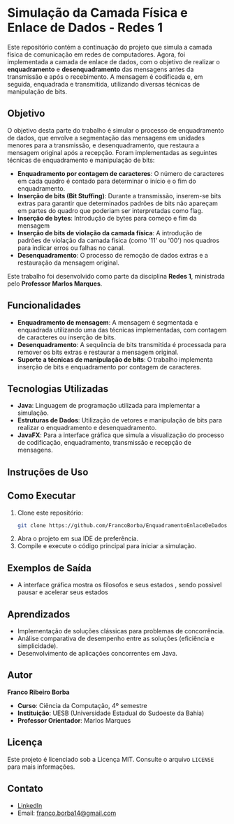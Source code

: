 # Simulação da Camada Física e Enlace de Dados - Redes 1

Este repositório contém a continuação do projeto que simula a camada física de comunicação em redes de computadores. Agora, foi implementada a camada de enlace de dados, com o objetivo de realizar o **enquadramento** e **desenquadramento** das mensagens antes da transmissão e após o recebimento. A mensagem é codificada e, em seguida, enquadrada e transmitida, utilizando diversas técnicas de manipulação de bits.

## Objetivo

O objetivo desta parte do trabalho é simular o processo de enquadramento de dados, que envolve a segmentação das mensagens em unidades menores para a transmissão, e desenquadramento, que restaura a mensagem original após a recepção. Foram implementadas as seguintes técnicas de enquadramento e manipulação de bits:

- **Enquadramento por contagem de caracteres**: O número de caracteres em cada quadro é contado para determinar o início e o fim do enquadramento.
- **Inserção de bits (Bit Stuffing)**: Durante a transmissão, inserem-se bits extras para garantir que determinados padrões de bits não apareçam em partes do quadro que poderiam ser interpretadas como flag.
- **Inserção de bytes**: Introdução de bytes para começo e fim da mensagem 
- **Inserção de bits de violação da camada física**: A introdução de padrões de violação da camada física (como '11' ou '00') nos quadros para indicar erros ou falhas no canal.
- **Desenquadramento**: O processo de remoção de dados extras e a restauração da mensagem original.

Este trabalho foi desenvolvido como parte da disciplina **Redes 1**, ministrada pelo **Professor Marlos Marques**.

## Funcionalidades

- **Enquadramento de mensagem**: A mensagem é segmentada e enquadrada utilizando uma das técnicas implementadas, com contagem de caracteres ou inserção de bits.
- **Desenquadramento**: A sequência de bits transmitida é processada para remover os bits extras e restaurar a mensagem original.
- **Suporte a técnicas de manipulação de bits**: O trabalho implementa inserção de bits e enquadramento por contagem de caracteres.

## Tecnologias Utilizadas

- **Java**: Linguagem de programação utilizada para implementar a simulação.
- **Estruturas de Dados**: Utilização de vetores e manipulação de bits para realizar o enquadramento e desenquadramento.
- **JavaFX**: Para a interface gráfica que simula a visualização do processo de codificação, enquadramento, transmissão e recepção de mensagens.

## Instruções de Uso

## Como Executar
1. Clone este repositório:
   ```bash
   git clone https://github.com/FrancoBorba/EnquadramentoEnlaceDeDados.git
2. Abra o projeto em sua IDE de preferência.
3. Compile e execute o código principal para iniciar a simulação.

## Exemplos de Saída
- A interface gráfica mostra os filosofos e seus estados , sendo possivel pausar e acelerar seus estados

## Aprendizados
- Implementação de soluções clássicas para problemas de concorrência.
- Análise comparativa de desempenho entre as soluções (eficiência e simplicidade).
- Desenvolvimento de aplicações concorrentes em Java.

## Autor
**Franco Ribeiro Borba**
- **Curso**: Ciência da Computação, 4º semestre
- **Instituição**: UESB (Universidade Estadual do Sudoeste da Bahia)
- **Professor Orientador**: Marlos Marques

## Licença
Este projeto é licenciado sob a Licença MIT. Consulte o arquivo `LICENSE` para mais informações.

## Contato
- [LinkedIn](https://www.linkedin.com/in/franco-borba-37462825b/)
- Email: franco.borba14@gmail.com

